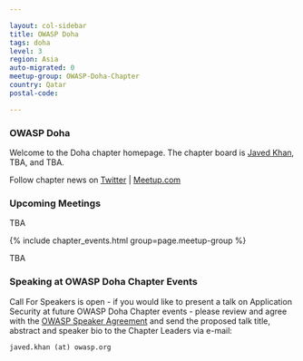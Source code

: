 ```yaml
---

layout: col-sidebar
title: OWASP Doha
tags: doha
level: 3
region: Asia
auto-migrated: 0
meetup-group: OWASP-Doha-Chapter
country: Qatar
postal-code: 

---
```


### OWASP Doha

Welcome to the Doha chapter homepage. The chapter board is <a href="mailto:javed.khan@owasp.org">Javed Khan</a>, TBA, and TBA.

Follow chapter news on [Twitter](https://twitter.com/DohaOwasp) | [Meetup.com](https://www.meetup.com/OWASP-Doha-Chapter)

### Upcoming Meetings

TBA

{% include chapter_events.html group=page.meetup-group %}

TBA

### Speaking at OWASP Doha Chapter Events

Call For Speakers is open - if you would like to present a talk on Application Security at future OWASP Doha Chapter events - please review and agree with the [OWASP Speaker Agreement](https://owasp.org/www-policy/legal/speaker-agreement) and send the proposed talk title, abstract and speaker bio to the Chapter Leaders via e-mail:

`javed.khan (at) owasp.org`
